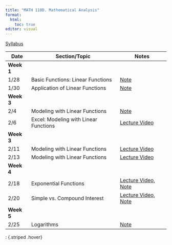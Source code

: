 ```yaml
---
title: "MATH 110D. Mathematical Analysis"
format: 
  html:
    toc: true
editor: visual
---
```






[Syllabus](../syllabus.html)

| Date       | Section/Topic | Notes | 
|------------|---------------|-------|
| **Week 1** |               |       |            
| 1/28 | Basic Functions: Linear Functions  | [Note](notes/note1.pdf)  | 
| 1/30       | Application of Linear Functions              |    [Note](notes/note2.pdf)   |   
| **Week 3** |  |  |  |
| 2/4       | Modeling with Linear Functions              |    [Note](notes/note3.pdf)   |  
| 2/6       | Excel: Modeling with Linear Functions              |    [Lecture Video](https://bryant.hosted.panopto.com/Panopto/Pages/Viewer.aspx?id=d08c6b7b-e10d-43ea-a96c-b27c014ed5bc)   |    
| **Week 3** |  |  |  |
| 2/11       | Modeling with Linear Functions              |    [Lecture Video](https://bryant.hosted.panopto.com/Panopto/Pages/Viewer.aspx?id=886be002-5e77-4643-b811-b281015b4d23)   |          
| 2/13       | Modeling with Linear Functions              |    [Lecture Video](https://bryant.hosted.panopto.com/Panopto/Pages/Viewer.aspx?id=886be002-5e77-4643-b811-b281015b4d23)   |          
| **Week 4** |  |  |  |
| 2/18       | Exponential Functions              |    [Lecture Video](https://bryant.hosted.panopto.com/Panopto/Pages/Viewer.aspx?id=89c6783d-a9d0-4c1c-b7da-b288009a54d0), [Note](notes/note4.pdf)   |    
| 2/20       | Simple vs. Compound Interest	              |    [Lecture Video](https://bryant.hosted.panopto.com/Panopto/Pages/Viewer.aspx?id=48c0dfa5-52e8-4aac-9cb5-b28a016e7e25), [Note](notes/note5.pdf)   |    
| **Week 5** |  |  |  |
| 2/25 | Logarithms | [Note](notes/note6.pdf) | 
: {.striped .hover}


